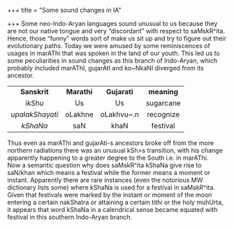 +++
title = "Some sound changes in IA"

+++
Some neo-Indo-Aryan languages sound unusual to us because they are not
our native tongue and very “discordant” with respect to saMskR^ita.
Hence, those “funny” words sort of make us sit up and try to figure out
their evolutionary paths. Today we were amused by some reminiscences of
usages in marAThi that was spoken in the land of our youth. This led us
to some peculiarities in sound changes as this branch of Indo-Aryan,
which probably included marAThI, gujarAtI and ko\~NkaNI diverged from
its ancestor.

|                 |             |              |             |
| :-------------: | :---------: | :----------: | :---------: |
|  **Sanskrit**   | **Marathi** | **Gujarati** | **meaning** |
|     *ikShu*     |     Us      |      Us      |  sugarcane  |
| *upalakShayati* |   oLakhne   | oLakhvu\~.n  |  recognize  |
|    *kShaNa*     |     saN     |     khaN     |  festival   |

Thus even as marAThi and gujarAti-s ancestors broke off from the more
northern radiations there was an unusual kSh\>s transition, with his
change apparently happening to a greater degree to the South i.e. in
marAThi.  
Now a semantic question why does saMskR^ita kShaNa give rise to saN/khan
which means a festival while the former means a moment or instant.
Apparently there are rare instances (even the notorious MW dictionary
lists some) where kShaNa is used for a festival in saMskR^ita. Given
that festivals were marked by the instant or moment of the moon entering
a certain nakShatra or attaining a certain tithi or the holy muhUrta, it
appears that word kShaNa in a calendrical sense became equated with
festival in this southern Indo-Aryan branch.
